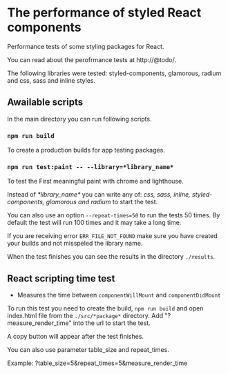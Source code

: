 # The performance of styled React components
Performance tests of some styling packages for React.

You can read about the perofrmance tests at http://@todo/.

The following libraries were tested: styled-components, glamorous, radium and css, sass and inline styles.

## Awailable scripts
In the main directory you can run following scripts.

### `npm run build`
To create a production builds for app testing packages.


### `npm run test:paint -- --library=*library_name*`

To test the First meaningful paint with chrome and lighthouse.

Instead of _\*library_name\*_ you can write any of: _css, sass, inline, styled-components, glamorous and radium_
to start the test.

You can also use an option `--repeat-times=50` to run the tests 50 times. By default the test will run 100 times and it may take a long time.

If you are receiving error `ERR_FILE_NOT_FOUND` make sure you have created your builds and not misspeled the library name.

When the test finishes you can see the results in the directory `./results`.

## React scripting time test
 - Measures the time between `componentWillMount` and `componentDidMount`


To run this test you need to create the build, `npm run build` and open index.html file from the `./src/*package*` directory.
Add "?measure\_render\_time" into the url to start the test.

A copy button will appear after the test finishes.

You can also use parameter table\_size and repeat\_times.

Example: ?table\_size=5&repeat\_times=5&measure\_render\_time
